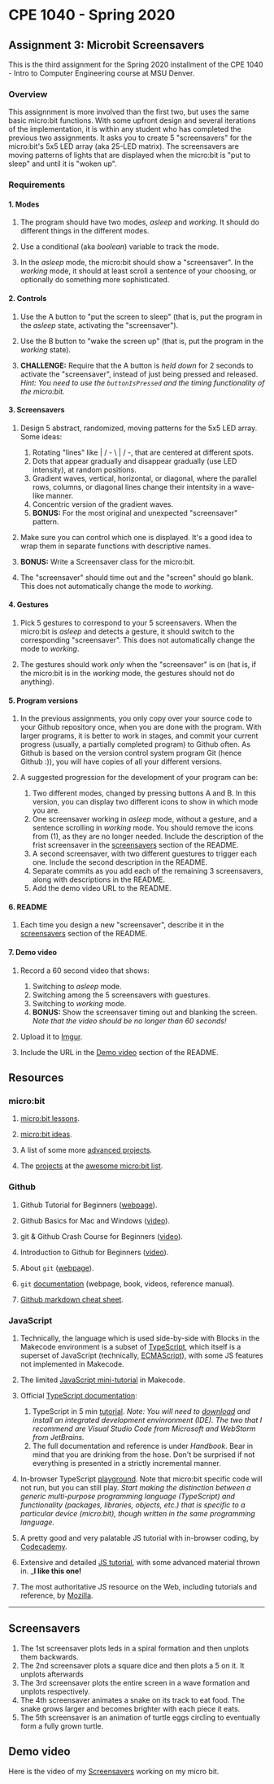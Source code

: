 # CPE 1040 - Spring 2020

## Assignment 3: Microbit Screensavers

This is the third assignment for the Spring 2020 installment of the CPE 1040 - Intro to Computer Engineering course at MSU Denver.

### Overview

This assignnment is more involved than the first two, but uses the same basic micro:bit functions. With some upfront design and several iterations of the implementation, it is within any student who has completed the previous two assignments. It asks you to create 5 "screensavers" for the micro:bit's 5x5 LED array (aka 25-LED matrix). The screensavers are moving patterns of lights that are displayed when the micro:bit is "put to sleep" and until it is "woken up".

### Requirements

#### 1. Modes

1. The program should have two modes, _asleep_ and _working_. It should do different things in the different modes.

2. Use a conditional (aka _boolean_) variable to track the mode.

3. In the _asleep_ mode, the micro:bit should show a "screensaver". In the _working_ mode, it should at least scroll a sentence of your choosing, or optionally do something more sophisticated.

#### 2. Controls

1. Use the A button to "put the screen to sleep" (that is, put the program in the _asleep_ state, activating the "screensaver").

2. Use the B button to "wake the screen up" (that is, put the program in the _working_ state).

3. **CHALLENGE:** Require that the A button is _held down_ for 2 seconds to activate the "screensaver", instead of just being pressed and released. _Hint: You need to use the `buttonIsPressed` and the timing functionality of the micro:bit._

#### 3. Screensavers

1. Design 5 abstract, randomized, moving patterns for the 5x5 LED array. Some ideas:
   1. Rotating "lines" like | / - \ | / -, that are centered at different spots.
   2. Dots that appear gradually and disappear gradually (use LED intensity), at random positions.
   3. Gradient waves, vertical, horizontal, or diagonal, where the parallel rows, columns, or diagonal lines change their intentsity in a wave-like manner.
   4. Concentric version of the gradient waves.
   5. **BONUS:** For the most original and unexpected "screensaver" pattern.
   
2. Make sure you can control which one is displayed. It's a good idea to wrap them in separate functions with descriptive names.

3. **BONUS:** Write a Screensaver class for the micro:bit.

4. The "screensaver" should time out and the "screen" should go blank. This does not automatically change the mode to _working_.

#### 4. Gestures

1. Pick 5 gestures to correspond to your 5 screensavers. When the micro:bit is _asleep_ and detects a gesture, it should switch to the corresponding "screensaver". This does not automatically change the mode to _working_.

2. The gestures should work _only_ when the "screensaver" is on (hat is, if the micro:bit is in the _working_ mode, the gestures should not do anything).

#### 5. Program versions

1. In the previous assignments, you only copy over your source code to your Github repository once, when you are done with the program. With larger programs, it is better to work in stages, and commit your current progress (usually, a partially completed program) to Github often. As Github is based on the version control system program Git (hence Github :)), you will have copies of all your different versions.

2. A suggested progression for the development of your program can be:
   1. Two different modes, changed by pressing buttons A and B. In this version, you can display two different icons to show in which mode you are.
   2. One screensaver working in _asleep_ mode, without a gesture, and a sentence scrolling in _working_ mode. You should remove the icons from (1), as they are no longer needed. Include the description of the frist screensaver in the [screensavers](#screensavers) section of the README. 
   3. A second screensaver, with two different guestures to trigger each one. Include the second description in the README.
   4. Separate commits as you add each of the remaining 3 screensavers, along with descriptions in the README.
   5. Add the demo video URL to the README.

#### 6. README

1. Each time you design a new "screensaver", describe it in the [screensavers](#screensavers) section of the README.

#### 7. Demo video

1. Record a 60 second video that shows:
   1. Switching to _asleep_ mode.
   2. Switching among the 5 screensavers with guestures.
   3. Switching to _working_ mode.
   4. **BONUS:** Show the screensaver timing out and blanking the screen. _Note that the video should be no longer than 60 seconds!_

2. Upload it to [Imgur](https://help.imgur.com/hc/en-us/articles/115000083326-What-files-can-I-upload-What-is-the-size-limit-).

3. Include the URL in the [Demo video](#demo-video) section of the README.

## Resources

### micro:bit 

1. [micro:bit lessons](https://makecode.microbit.org/lessons).

2. [micro:bit ideas](https://microbit.org/ideas/).

3. A list of some more [advanced projects](https://www.itpro.co.uk/desktop-hardware/26289/13-top-bbc-micro-bit-projects).

4. The [projects](https://github.com/carlosperate/awesome-microbit#%EF%B8%8F-projects) at the [awesome micro:bit list](https://github.com/carlosperate/awesome-microbit).

### Github

1. Github Tutorial for Beginners ([webpage](https://product.hubspot.com/blog/git-and-github-tutorial-for-beginners)).

2. Github Basics for Mac and Windows ([video](https://www.youtube.com/watch?v=0fKg7e37bQE)).

3. git & Github Crash Course for Beginners ([video](https://www.youtube.com/watch?v=SWYqp7iY_Tc)).

4. Introduction to Github for Beginners ([video](https://www.youtube.com/watch?v=fQLK8Ib_SKk)).

5. About `git` ([webpage](https://git-scm.com/about)).

6. `git` [documentation](https://git-scm.com/doc) (webpage, book, videos, reference manual).

7. [Github markdown cheat sheet](https://github.com/adam-p/markdown-here/wiki/Markdown-Cheatsheet).

### JavaScript

1. Technically, the language which is used side-by-side with Blocks in the Makecode environment is a subset of [TypeScript](https://makecode.com/language), which itself is a superset of JavaScript (technically, [ECMAScript](https://www.ecma-international.org/ecma-262/10.0/index.html#Title)), with some JS features not implemented in Makecode.

2. The limited [JavaScript mini-tutorial](https://makecode.microbit.org/javascript) in Makecode.

3. Official [TypeScript documentation](https://www.typescriptlang.org/docs/home.html):
   1. TypeScript in 5 min [tutorial](https://www.typescriptlang.org/docs/handbook/typescript-in-5-minutes.html). _Note: You will need to [download](https://www.typescriptlang.org/index.html#download-links) and install an integrated development envinronment (IDE). The two that I recommend are Visual Studio Code from Microsoft and WebStorm from JetBrains._
   2. The full documentation and reference is under _Handbook_. Bear in mind that you are drinking from the hose. Don't be surprised if not everything is presented in a strictly incremental manner.
   
4. In-browser TypeScript [playground](https://www.typescriptlang.org/play/index.html). Note that micro:bit specific code will not run, but you can still play. _Start making the distinction between a generic multi-purpose programming language (TypeScript) and functionality (packages, libraries, objects, etc.) that is specific to a particular device (micro:bit), though written in the same programming language._

5. A pretty good and very palatable JS tutorial with in-browser coding, by [Codecademy](https://www.codecademy.com/learn/introduction-to-javascript).

6. Extensive and detailed [JS tutorial](https://javascript.info/), with some advanced material thrown in. _**I like this one!**

7. The most authoritative JS resource on the Web, including tutorials and reference, by [Mozilla](https://developer.mozilla.org/en-US/docs/Web/JavaScript).

---

## Screensavers

1. The 1st screensaver plots leds in a spiral formation and then unplots them backwards.
2. The 2nd screensaver plots a square dice and then plots a 5 on it. It unplots afterwards
3. The 3rd screensaver plots the entire screen in a wave formation and unplots respectively.
4. The 4th screensaver animates a snake on its track to eat food. The snake grows larger and becomes brighter with each piece it eats.
5. The 5th screensaver is an animation of turtle eggs circling to eventually form a fully grown turtle.

## Demo video

Here is the video of my [Screensavers](https://imgur.com/a/LdxwKdB) working on my micro bit.

